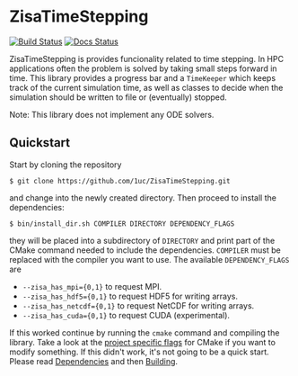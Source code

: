 # ZisaTimeStepping
[![Build Status](https://github.com/1uc/ZisaTimeStepping/actions/workflows/basic_integrity_checks.yml/badge.svg?branch=main)](https://github.com/1uc/ZisaTimeStepping/actions)
[![Docs Status](https://github.com/1uc/ZisaTimeStepping/actions/workflows/publish_docs.yml/badge.svg?branch=main)](https://1uc.github.io/ZisaTimeStepping)

ZisaTimeStepping is provides funcionality related to time stepping. In HPC
applications often the problem is solved by taking small steps forward in time.
This library provides a progress bar and a `TimeKeeper` which keeps track of
the current simulation time, as well as classes to decide when the simulation
should be written to file or (eventually) stopped.

Note: This library does not implement any ODE solvers.

## Quickstart
Start by cloning the repository

    $ git clone https://github.com/1uc/ZisaTimeStepping.git

and change into the newly created directory. Then proceed to install the
dependencies:

    $ bin/install_dir.sh COMPILER DIRECTORY DEPENDENCY_FLAGS

they will be placed into a subdirectory of `DIRECTORY` and print
part of the CMake command needed to include the dependencies. `COMPILER` must
be replaced with the compiler you want to use. The available `DEPENDENCY_FLAGS`
are

  * `--zisa_has_mpi={0,1}` to request MPI.
  * `--zisa_has_hdf5={0,1}` to request HDF5 for writing arrays.
  * `--zisa_has_netcdf={0,1}` to request NetCDF for writing arrays.
  * `--zisa_has_cuda={0,1}` to request CUDA (experimental).

If this worked continue by running the `cmake` command and compiling the
library. Take a look at the [project specific flags] for CMake if you want to
modify something. If this didn't work, it's not going to be a quick start.
Please read [Dependencies] and then [Building].

[project specific flags]: https://1uc.github.io/ZisaTimeStepping/md_cmake.html#cmake_flags
[Dependencies]: https://1uc.github.io/ZisaTimeStepping/md_dependencies.html
[Building]: https://1uc.github.io/ZisaTimeStepping/md_cmake.html
